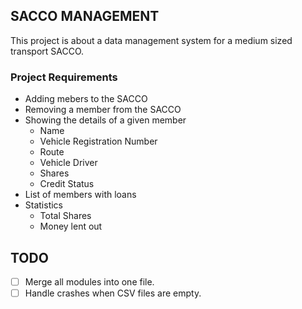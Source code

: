 ## SACCO MANAGEMENT
This project is about a data management system for a medium sized transport SACCO.

### Project Requirements
 * Adding mebers to the SACCO
 * Removing a member from the SACCO
 * Showing the details of a given member
    * Name
    * Vehicle Registration Number
    * Route
    * Vehicle Driver
    * Shares
    * Credit Status
 * List of members with loans
 * Statistics
    * Total Shares
    * Money lent out

## TODO

- [ ] Merge all modules into one file.
- [ ] Handle crashes when CSV files are empty.